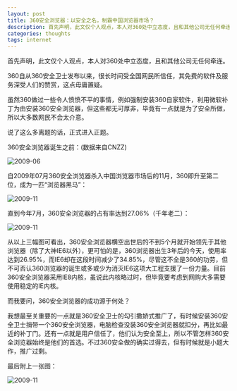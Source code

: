 ```yaml
---
layout: post
title: 360安全浏览器：以安全之名，制霸中国浏览器市场？
description: 首先声明，此文仅个人观点，本人对360处中立态度，且和其他公司无任何牵连。360自从360安全卫士发布以来，很长时间受全国网民所信任，其免费的软件及服务深受人们的赞赏，这点毋庸置疑。虽然360做过一些令人愤愤不平的事情，例如强制安装360自家软件，利用微软补丁为由安装360安全浏览器，但这些都无可厚非，毕竟有一点就是为了安全所做，所以大多数网民不会太介意。
categories: thoughts
tags: internet
---
```

首先声明，此文仅个人观点，本人对360处中立态度，且和其他公司无任何牵连。

360自从360安全卫士发布以来，很长时间受全国网民所信任，其免费的软件及服务深受人们的赞赏，这点毋庸置疑。

虽然360做过一些令人愤愤不平的事情，例如强制安装360自家软件，利用微软补丁为由安装360安全浏览器，但这些都无可厚非，毕竟有一点就是为了安全所做，所以大多数网民不会太介意。

说了这么多离题的话，正式进入正题。

360安全浏览器诞生之前：(数据来自CNZZ)

![2009-06](http://pic.yupoo.com/perrydu/Ce47i7Vh/79dhg.jpg)

自2009年07月360安全浏览器杀入中国浏览器市场后的11月，360即升至第二位，成为一匹“浏览器黑马”：

![2009-11](http://pic.yupoo.com/perrydu/Ce47isUV/DINOG.jpg)

直到今年7月，360安全浏览器的占有率达到27.06%（千年老二）：

![2009-11](http://pic.yupoo.com/perrydu/Ce47hLnV/7Gc5L.jpg)

从以上三幅图可看出，360安全浏览器横空出世后的不到5个月就开始领先于其他浏览器（除了大神IE6以外），更可怕的是，360浏览器出生3年后的今天，使用率达到26.95%，而IE6却在这段时间减少了34.85%，尽管这不全是360的功劳，但不可否认360浏览器的诞生或多或少为消灭IE6这项大工程支援了一份力量。目前360安全浏览器采用IE8内核，虽说此内核略过时，但毕竟要考虑到网购大多需要使用稳定的IE内核。

而我要问，360安全浏览器的成功源于何处？

我想最至关重要的一点就是360安全卫士的勾引撒娇式推广了，有时候安装360安全卫士捎带一个360安全浏览器，电脑检查没装360安全浏览器就扣分，再比如最近的补丁门。还有一点就是用户信任了，他们认为安全至上，所以不管怎样360安全浏览器始终是他们的首选。不过360安全做的确实过得去，但有时候就是小题大作，推广过剩。

最后附上一张图：

![2009-11](http://pic.yupoo.com/perrydu/Ce4bp3pm/custom.jpg)
